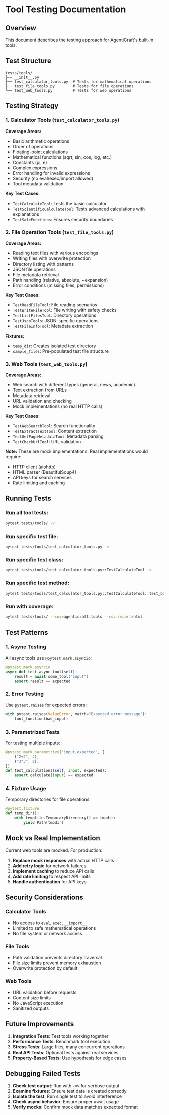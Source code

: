 # Tool Testing Documentation

## Overview

This document describes the testing approach for AgentiCraft's built-in tools.

## Test Structure

```
tests/tools/
├── __init__.py
├── test_calculator_tools.py  # Tests for mathematical operations
├── test_file_tools.py        # Tests for file operations
└── test_web_tools.py         # Tests for web operations
```

## Testing Strategy

### 1. Calculator Tools (`test_calculator_tools.py`)

**Coverage Areas:**
- Basic arithmetic operations
- Order of operations
- Floating-point calculations
- Mathematical functions (sqrt, sin, cos, log, etc.)
- Constants (pi, e)
- Complex expressions
- Error handling for invalid expressions
- Security (no eval/exec/import allowed)
- Tool metadata validation

**Key Test Cases:**
- `TestCalculateTool`: Tests the basic calculator
- `TestScientificCalculateTool`: Tests advanced calculations with explanations
- `TestSafeFunctions`: Ensures security boundaries

### 2. File Operation Tools (`test_file_tools.py`)

**Coverage Areas:**
- Reading text files with various encodings
- Writing files with overwrite protection
- Directory listing with patterns
- JSON file operations
- File metadata retrieval
- Path handling (relative, absolute, ~expansion)
- Error conditions (missing files, permissions)

**Key Test Cases:**
- `TestReadFileTool`: File reading scenarios
- `TestWriteFileTool`: File writing with safety checks
- `TestListFilesTool`: Directory operations
- `TestJsonTools`: JSON-specific operations
- `TestFileInfoTool`: Metadata extraction

**Fixtures:**
- `temp_dir`: Creates isolated test directory
- `sample_files`: Pre-populated test file structure

### 3. Web Tools (`test_web_tools.py`)

**Coverage Areas:**
- Web search with different types (general, news, academic)
- Text extraction from URLs
- Metadata retrieval
- URL validation and checking
- Mock implementations (no real HTTP calls)

**Key Test Cases:**
- `TestWebSearchTool`: Search functionality
- `TestExtractTextTool`: Content extraction
- `TestGetPageMetadataTool`: Metadata parsing
- `TestCheckUrlTool`: URL validation

**Note:** These are mock implementations. Real implementations would require:
- HTTP client (aiohttp)
- HTML parser (BeautifulSoup4)
- API keys for search services
- Rate limiting and caching

## Running Tests

### Run all tool tests:
```bash
pytest tests/tools/ -v
```

### Run specific test file:
```bash
pytest tests/tools/test_calculator_tools.py -v
```

### Run specific test class:
```bash
pytest tests/tools/test_calculator_tools.py::TestCalculateTool -v
```

### Run specific test method:
```bash
pytest tests/tools/test_calculator_tools.py::TestCalculateTool::test_basic_arithmetic -v
```

### Run with coverage:
```bash
pytest tests/tools/ --cov=agenticraft.tools --cov-report=html
```

## Test Patterns

### 1. Async Testing
All async tools use `@pytest.mark.asyncio`:
```python
@pytest.mark.asyncio
async def test_async_tool(self):
    result = await some_tool("input")
    assert result == expected
```

### 2. Error Testing
Use `pytest.raises` for expected errors:
```python
with pytest.raises(ValueError, match="Expected error message"):
    tool_function(bad_input)
```

### 3. Parametrized Tests
For testing multiple inputs:
```python
@pytest.mark.parametrize("input,expected", [
    ("2+2", 4),
    ("3*3", 9),
])
def test_calculations(self, input, expected):
    assert calculate(input) == expected
```

### 4. Fixture Usage
Temporary directories for file operations:
```python
@pytest.fixture
def temp_dir():
    with tempfile.TemporaryDirectory() as tmpdir:
        yield Path(tmpdir)
```

## Mock vs Real Implementation

Current web tools are mocked. For production:

1. **Replace mock responses** with actual HTTP calls
2. **Add retry logic** for network failures  
3. **Implement caching** to reduce API calls
4. **Add rate limiting** to respect API limits
5. **Handle authentication** for API keys

## Security Considerations

### Calculator Tools
- No access to `eval`, `exec`, `__import__`
- Limited to safe mathematical operations
- No file system or network access

### File Tools  
- Path validation prevents directory traversal
- File size limits prevent memory exhaustion
- Overwrite protection by default

### Web Tools
- URL validation before requests
- Content size limits
- No JavaScript execution
- Sanitized outputs

## Future Improvements

1. **Integration Tests**: Test tools working together
2. **Performance Tests**: Benchmark tool execution
3. **Stress Tests**: Large files, many concurrent operations
4. **Real API Tests**: Optional tests against real services
5. **Property-Based Tests**: Use hypothesis for edge cases

## Debugging Failed Tests

1. **Check test output**: Run with `-vv` for verbose output
2. **Examine fixtures**: Ensure test data is created correctly
3. **Isolate the test**: Run single test to avoid interference
4. **Check async behavior**: Ensure proper await usage
5. **Verify mocks**: Confirm mock data matches expected format
